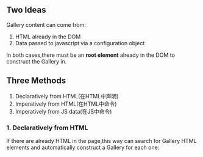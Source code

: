 ## Two Ideas
Gallery content can come from:<br>
1. HTML already in the DOM
2. Data passed to javascript via a configuration object

In both cases,there must be an **root element** already in the DOM to construct the Gallery in.

## Three Methods
1. Declaratively from HTML(在HTML中声明)
2. Imperatively from HTML(在HTML中命令)
3. Imperatively from JS data(在JS中命令)

### 1. Declaratively from HTML
If there are already HTML in the page,this way can search for Gallery HTML elements and automatically construct a Gallery for each one:
